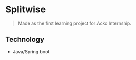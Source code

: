 # Splitwise

> Made as the first learning project for Acko Internship.

## Technology
- Java/Spring boot

